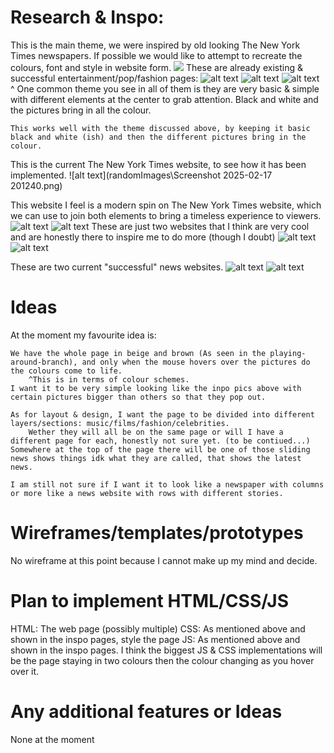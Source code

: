 # Research & Inspo:

This is the main theme, we were inspired by old looking The New York Times newspapers. If possible we would like to attempt to recreate the colours, font and style in website form.
![](randomImages\oldnewyorktimes.png) 
These are already existing & successful entertainment/pop/fashion pages:
![alt text](randomImages\vogue.png) 
![alt text](randomImages\cosmopolitan.png) 
![alt text](randomImages\elle.png)
^ One common theme you see in all of them is they are very basic & simple with different elements at the center to grab attention. Black and white and the pictures bring in all the colour.

    This works well with the theme discussed above, by keeping it basic black and white (ish) and then the different pictures bring in the colour.
This is the current The New York Times website, to see how it has been implemented.
![alt text](randomImages\Screenshot 2025-02-17 201240.png) 

This website I feel is a modern spin on The New York Times website, which we can use to join both elements to bring a timeless experience to viewers.
![alt text](randomImages\historicnewspapers.png) 
![alt text](randomImages\historicnewspapers1.png) 
These are just two websites that I think are very cool and are honestly there to inspire me to do more (though I doubt)
![alt text](randomImages\apple.png) 
![alt text](randomImages\netflix.png)

These are two current "successful" news websites.
![alt text](randomImages\bbcnews.png)
![alt text](randomImages\skynews.png)

# Ideas

At the moment my favourite idea is:

    We have the whole page in beige and brown (As seen in the playing-around-branch), and only when the mouse hovers over the pictures do the colours come to life.
        ^This is in terms of colour schemes.
    I want it to be very simple looking like the inpo pics above with certain pictures bigger than others so that they pop out.
    
    As for layout & design, I want the page to be divided into different layers/sections: music/films/fashion/celebrities.
        Wether they will all be on the same page or will I have a different page for each, honestly not sure yet. (to be contiued...)
    Somewhere at the top of the page there will be one of those sliding news shows things idk what they are called, that shows the latest news.

    I am still not sure if I want it to look like a newspaper with columns or more like a news website with rows with different stories.

# Wireframes/templates/prototypes
No wireframe at this point because I cannot make up my mind and decide.

# Plan to implement HTML/CSS/JS

HTML: The web page (possibly multiple)
CSS: As mentioned above and shown in the inspo pages, style the page
JS: As mentioned above and shown in the inspo pages.
    I think the biggest JS & CSS implementations will be the page staying in two colours then the colour changing as you hover over it.

# Any additional features or Ideas
None at the moment